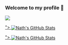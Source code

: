 ### Welcome to my profile 👋

<!-- INTRO -->

<!-- RANDOM -->

<!-- ACHIEVEMENTS -->

<!-- JOURNEY -->

<!-- TECH -->


<!-- STATS -->

<a href="https://github.com/ahn-nath">
  <img align="center" src="https://github-readme-stats.vercel.app/api/top-langs/?username=ahn-nath&title_color=ffffff&text_color=c9cacc&icon_color=107a94&bg_color=1d1f21" />
</a>

<a href="https://github.com/ahn-nath">">
  <img align="center" src="https://github-readme-stats.vercel.app/api?username=ahn-nath&show_icons=true&line_height=27&count_private=true&title_color=ffffff&text_color=c9cacc&icon_color=107a94&bg_color=1d1f21" alt="Nath's GitHub Stats" />
</a>


<a href="https://github.com/ahn-nath">">
  <img align="center" src="https://github-readme-streak-stats.herokuapp.com/?user=ahn-nath&theme=dark" alt="Nath's GitHub Stats" />
</a>


<!--
**ahn-nath/ahn-nath** is a ✨ _special_ ✨ repository because its `README.md` (this file) appears on your GitHub profile.

Here are some ideas to get you started:

- 🔭 I’m currently working on ...
- 🌱 I’m currently learning ...
- 👯 I’m looking to collaborate on ...
- 🤔 I’m looking for help with ...
- 💬 Ask me about ...
- 📫 How to reach me: ...
- 😄 Pronouns: ...
- ⚡ Fun fact: ...
-->
